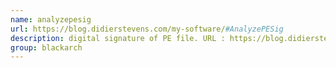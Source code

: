 ```yaml
---
name: analyzepesig
url: https://blog.didierstevens.com/my-software/#AnalyzePESig
description: digital signature of PE file. URL : https://blog.didierstevens.com/my-software/#AnalyzePESig Groups : blackarch blackarch-windows blackarch-binary blackarch-forensic
group: blackarch
---
```

